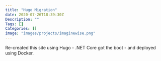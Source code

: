 ```yaml
---
title: "Hugo Migration"
date: 2020-07-26T18:39:30Z
Description: ""
Tags: []
Categories: []
image: "images/projects/imaginewise.png"
---
```


Re-created this site using Hugo - .NET Core got the boot - and deployed using Docker.